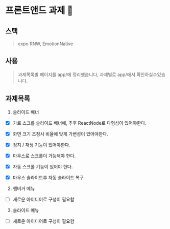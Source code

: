 # 프론트앤드 과제 👋

## 스택
> expo RNW, EmotionNative

## 사용
> 과제목록별 페이지를 app/에 정리했습니다, 과제별로 app/에서 확인하실수있습니다. 

## 과제목록

1. 슬라이드 배너
- [x] 가로 스크롤 슬라이드 배너에, 추후 ReactNode로 다형성이 있어야한다.
- [x] 화면 크기 조정시 비율에 맞게 가변성이 있어야한다.
- [x] 정지 / 재생 기능이 있어야한다.
- [x] 마우스로 스크롤이 가능해야 한다.
- [x] 자동 스크롤 기능이 있어야 한다.
- [x] 마우스 슬라이드후 자동 슬라이드 복구


2. 햄버거 메뉴
- [ ] 새로운 아이디어로 구성이 필요함 


3. 슬라이드 메뉴
- [ ] 새로운 아이디어로 구성이 필요함
